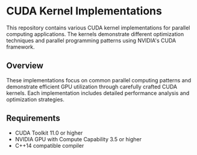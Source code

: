 # CUDA Kernel Implementations

This repository contains various CUDA kernel implementations for parallel computing applications. The kernels demonstrate different optimization techniques and parallel programming patterns using NVIDIA's CUDA framework.

## Overview
These implementations focus on common parallel computing patterns and demonstrate efficient GPU utilization through carefully crafted CUDA kernels. Each implementation includes detailed performance analysis and optimization strategies.

## Requirements
- CUDA Toolkit 11.0 or higher
- NVIDIA GPU with Compute Capability 3.5 or higher
- C++14 compatible compiler